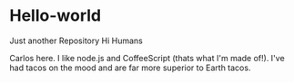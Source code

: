 # Hello-world
Just another Repository
Hi Humans

Carlos here. I like node.js and CoffeeScript (thats what I'm made of!).
I've had tacos on the mood and are far more superior to Earth tacos. 
